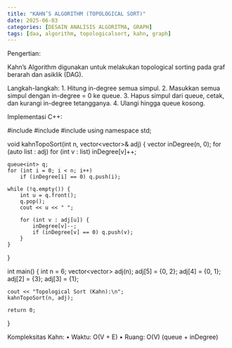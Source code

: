 ```yaml
---
title: "KAHN’S ALGORITHM (TOPOLOGICAL SORT)"
date: 2025-06-03
categories: [DESAIN ANALISIS ALGORITMA, GRAPH]
tags: [daa, algorithm, topologicalsort, kahn, graph]
---
```

Pengertian:

Kahn’s Algorithm digunakan untuk melakukan topological sorting pada graf berarah dan asiklik (DAG).

Langkah-langkah:
	1.	Hitung in-degree semua simpul.
	2.	Masukkan semua simpul dengan in-degree = 0 ke queue.
	3.	Hapus simpul dari queue, cetak, dan kurangi in-degree tetangganya.
	4.	Ulangi hingga queue kosong.

Implementasi C++:

#include <iostream>
#include <vector>
#include <queue>
using namespace std;

void kahnTopoSort(int n, vector<vector<int>>& adj) {
    vector<int> inDegree(n, 0);
    for (auto list : adj)
        for (int v : list)
            inDegree[v]++;

    queue<int> q;
    for (int i = 0; i < n; i++)
        if (inDegree[i] == 0) q.push(i);

    while (!q.empty()) {
        int u = q.front();
        q.pop();
        cout << u << " ";

        for (int v : adj[u]) {
            inDegree[v]--;
            if (inDegree[v] == 0) q.push(v);
        }
    }
}

int main() {
    int n = 6;
    vector<vector<int>> adj(n);
    adj[5] = {0, 2};
    adj[4] = {0, 1};
    adj[2] = {3};
    adj[3] = {1};

    cout << "Topological Sort (Kahn):\n";
    kahnTopoSort(n, adj);

    return 0;
}

Kompleksitas Kahn:
	•	Waktu: O(V + E)
	•	Ruang: O(V) (queue + inDegree)

